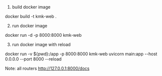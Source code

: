 1) build docker image

docker build -t kmk-web .  

2) run docker image

docker run -d -p 8000:8000 kmk-web  

3) run docker image with reload


docker run -v ${pwd}:/app -p 8000:8000 kmk-web uvicorn main:app --host 0.0.0.0 --port 8000 --reload


Note:
all routers
http://127.0.0.1:8000/docs
